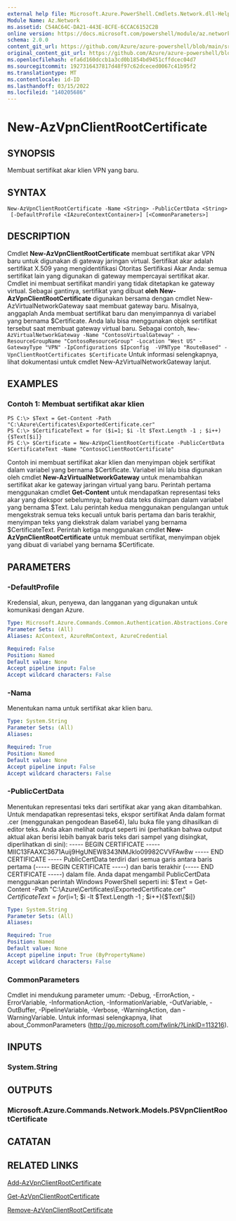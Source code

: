 ```yaml
---
external help file: Microsoft.Azure.PowerShell.Cmdlets.Network.dll-Help.xml
Module Name: Az.Network
ms.assetid: C54AC64C-DA21-443E-8CFE-6CCAC6152C2B
online version: https://docs.microsoft.com/powershell/module/az.network/new-azvpnclientrootcertificate
schema: 2.0.0
content_git_url: https://github.com/Azure/azure-powershell/blob/main/src/Network/Network/help/New-AzVpnClientRootCertificate.md
original_content_git_url: https://github.com/Azure/azure-powershell/blob/main/src/Network/Network/help/New-AzVpnClientRootCertificate.md
ms.openlocfilehash: efa6d160dccb1a3cd0b1854bd9451cffdcec04d7
ms.sourcegitcommit: 1927316437817d48f97c62dceced0067c41b95f2
ms.translationtype: MT
ms.contentlocale: id-ID
ms.lasthandoff: 03/15/2022
ms.locfileid: "140205686"
---
```

# New-AzVpnClientRootCertificate

## SYNOPSIS
Membuat sertifikat akar klien VPN yang baru.

## SYNTAX

```
New-AzVpnClientRootCertificate -Name <String> -PublicCertData <String>
 [-DefaultProfile <IAzureContextContainer>] [<CommonParameters>]
```

## DESCRIPTION
Cmdlet **New-AzVpnClientRootCertificate** membuat sertifikat akar VPN baru untuk digunakan di gateway jaringan virtual.
Sertifikat akar adalah sertifikat X.509 yang mengidentifikasi Otoritas Sertifikasi Akar Anda: semua sertifikat lain yang digunakan di gateway mempercayai sertifikat akar.
Cmdlet ini membuat sertifikat mandiri yang tidak ditetapkan ke gateway virtual.
Sebagai gantinya, sertifikat yang dibuat **oleh New-AzVpnClientRootCertificate** digunakan bersama dengan cmdlet New-AzVirtualNetworkGateway saat membuat gateway baru.
Misalnya, anggaplah Anda membuat sertifikat baru dan menyimpannya di variabel yang bernama $Certificate.
Anda lalu bisa menggunakan objek sertifikat tersebut saat membuat gateway virtual baru.
Sebagai contoh, `New-AzVirtualNetworkGateway -Name "ContosoVirtualGateway" -ResourceGroupName "ContosoResourceGroup" -Location "West US" -GatewayType "VPN" -IpConfigurations $Ipconfig  -VPNType "RouteBased" -VpnClientRootCertificates $Certificate`
Untuk informasi selengkapnya, lihat dokumentasi untuk cmdlet New-AzVirtualNetworkGateway lanjut.

## EXAMPLES

### Contoh 1: Membuat sertifikat akar klien
```
PS C:\> $Text = Get-Content -Path "C:\Azure\Certificates\ExportedCertificate.cer"
PS C:\> $CertificateText = for ($i=1; $i -lt $Text.Length -1 ; $i++){$Text[$i]}
PS C:\> $Certificate = New-AzVpnClientRootCertificate -PublicCertData $CertificateText -Name "ContosoClientRootCertificate"
```

Contoh ini membuat sertifikat akar klien dan menyimpan objek sertifikat dalam variabel yang bernama $Certificate.
Variabel ini lalu bisa digunakan oleh cmdlet **New-AzVirtualNetworkGateway** untuk menambahkan sertifikat akar ke gateway jaringan virtual yang baru.
Perintah pertama menggunakan cmdlet **Get-Content** untuk mendapatkan representasi teks akar yang diekspor sebelumnya; bahwa data teks disimpan dalam variabel yang bernama $Text.
Lalu perintah kedua menggunakan pengulangan untuk mengekstrak semua teks kecuali untuk baris pertama dan baris terakhir, menyimpan teks yang diekstrak dalam variabel yang bernama $CertificateText.
Perintah ketiga menggunakan cmdlet **New-AzVpnClientRootCertificate** untuk membuat sertifikat, menyimpan objek yang dibuat di variabel yang bernama $Certificate.

## PARAMETERS

### -DefaultProfile
Kredensial, akun, penyewa, dan langganan yang digunakan untuk komunikasi dengan Azure.

```yaml
Type: Microsoft.Azure.Commands.Common.Authentication.Abstractions.Core.IAzureContextContainer
Parameter Sets: (All)
Aliases: AzContext, AzureRmContext, AzureCredential

Required: False
Position: Named
Default value: None
Accept pipeline input: False
Accept wildcard characters: False
```

### -Nama
Menentukan nama untuk sertifikat akar klien baru.

```yaml
Type: System.String
Parameter Sets: (All)
Aliases:

Required: True
Position: Named
Default value: None
Accept pipeline input: False
Accept wildcard characters: False
```

### -PublicCertData
Menentukan representasi teks dari sertifikat akar yang akan ditambahkan.
Untuk mendapatkan representasi teks, ekspor sertifikat Anda dalam format .cer (menggunakan pengodean Base64), lalu buka file yang dihasilkan di editor teks.
Anda akan melihat output seperti ini (perhatikan bahwa output aktual akan berisi lebih banyak baris teks dari sampel yang disingkat, diperlihatkan di sini): ----- BEGIN CERTIFICATE ----- MIIC13FAAXC3671Auij9HgUNEW8343NMJklo09982CVVFAw8w ----- END CERTIFICATE ----- PublicCertData terdiri dari semua garis antara baris pertama (----- BEGIN CERTIFICATE -----) dan baris terakhir (----- END CERTIFICATE -----) dalam file.
Anda dapat mengambil PublicCertData menggunakan perintah Windows PowerShell seperti ini: $Text = Get-Content -Path "C:\Azure\Certificates\ExportedCertificate.cer" $CertificateText = for ($i=1; $i -lt $Text.Length -1 ; $i++){$Text\[$i\]}

```yaml
Type: System.String
Parameter Sets: (All)
Aliases:

Required: True
Position: Named
Default value: None
Accept pipeline input: True (ByPropertyName)
Accept wildcard characters: False
```

### CommonParameters
Cmdlet ini mendukung parameter umum: -Debug, -ErrorAction, -ErrorVariable, -InformationAction, -InformationVariable, -OutVariable, -OutBuffer, -PipelineVariable, -Verbose, -WarningAction, dan -WarningVariable. Untuk informasi selengkapnya, lihat about_CommonParameters (http://go.microsoft.com/fwlink/?LinkID=113216).

## INPUTS

### System.String

## OUTPUTS

### Microsoft.Azure.Commands.Network.Models.PSVpnClientRootCertificate

## CATATAN

## RELATED LINKS

[Add-AzVpnClientRootCertificate](./Add-AzVpnClientRootCertificate.md)

[Get-AzVpnClientRootCertificate](./Get-AzVpnClientRootCertificate.md)

[Remove-AzVpnClientRootCertificate](./Remove-AzVpnClientRootCertificate.md)


